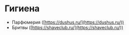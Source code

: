 # Гигиена

- Парфюмерия ([https://dushus.ru/](https://dushus.ru/))
- Бритвы ([https://shaveclub.ru/](https://shaveclub.ru/))